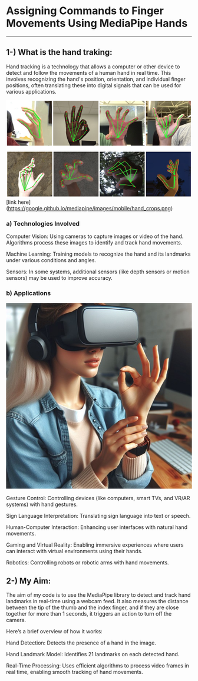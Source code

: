 # Assigning Commands to Finger Movements Using MediaPipe Hands
---
## 1-) What is the hand traking:


Hand tracking is a technology that allows a computer or other device to detect and follow the movements of a human hand in real time. This involves recognizing the hand's position, orientation, and individual finger positions, often translating these into digital signals that can be used for various applications.

![alt text](1.png)
[link here] (https://google.github.io/mediapipe/images/mobile/hand_crops.png)


### a) Technologies Involved
Computer Vision:
Using cameras to capture images or video of the hand.
Algorithms process these images to identify and track hand movements.

Machine Learning:
Training models to recognize the hand and its landmarks under various conditions and angles.

Sensors:
In some systems, additional sensors (like depth sensors or motion sensors) may be used to improve accuracy.

### b) Applications
![alt text](2.jpg)

Gesture Control:
Controlling devices (like computers, smart TVs, and VR/AR systems) with hand gestures.

Sign Language Interpretation:
Translating sign language into text or speech.

Human-Computer Interaction:
Enhancing user interfaces with natural hand movements.

Gaming and Virtual Reality:
Enabling immersive experiences where users can interact with virtual environments using their hands.

Robotics:
Controlling robots or robotic arms with hand movements.

## 2-) My Aim:
The aim of my code is to use the MediaPipe library to detect and track hand landmarks in real-time using a webcam feed. It also measures the distance between the tip of the thumb and the index finger, and if they are close together for more than 1 seconds, it triggers an action to turn off the camera.

Here’s a brief overview of how it works:

Hand Detection:
Detects the presence of a hand in the image.

Hand Landmark Model:
Identifies 21 landmarks on each detected hand.

Real-Time Processing:
Uses efficient algorithms to process video frames in real time, enabling smooth tracking of hand movements.


